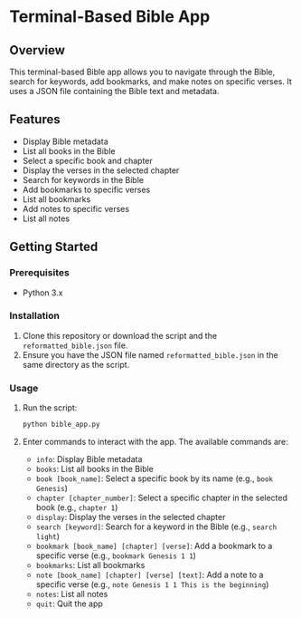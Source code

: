 # Terminal-Based Bible App

## Overview

This terminal-based Bible app allows you to navigate through the Bible, search for keywords, add bookmarks, and make notes on specific verses. It uses a JSON file containing the Bible text and metadata.

## Features

- Display Bible metadata
- List all books in the Bible
- Select a specific book and chapter
- Display the verses in the selected chapter
- Search for keywords in the Bible
- Add bookmarks to specific verses
- List all bookmarks
- Add notes to specific verses
- List all notes

## Getting Started

### Prerequisites

- Python 3.x

### Installation

1. Clone this repository or download the script and the `reformatted_bible.json` file.
2. Ensure you have the JSON file named `reformatted_bible.json` in the same directory as the script.

### Usage

1. Run the script:

   ```sh
   python bible_app.py

2. Enter commands to interact with the app. The available commands are:

    - `info`: Display Bible metadata
    - `books`: List all books in the Bible
    - `book [book_name]`: Select a specific book by its name (e.g., `book Genesis`)
    - `chapter [chapter_number]`: Select a specific chapter in the selected book (e.g., `chapter 1`)
    - `display`: Display the verses in the selected chapter
    - `search [keyword]`: Search for a keyword in the Bible (e.g., `search light`)
    - `bookmark [book_name] [chapter] [verse]`: Add a bookmark to a specific verse (e.g., `bookmark Genesis 1 1`)
    - `bookmarks`: List all bookmarks
    - `note [book_name] [chapter] [verse] [text]`: Add a note to a specific verse (e.g., `note Genesis 1 1 This is the beginning`)
    - `notes`: List all notes
    - `quit`: Quit the app

